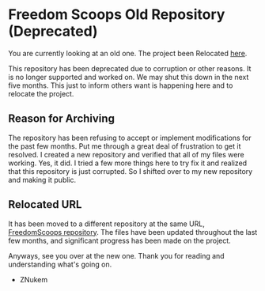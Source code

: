 # Freedom Scoops Old Repository (Deprecated)
You are currently looking at an old one. The project been Relocated [here](https://github.com/FreedomScoops/FreedomScoops). 

This repository has been deprecated due to corruption or other reasons. It is no longer supported and worked on. 
We may shut this down in the next five months. This just to inform others want is happening here and to relocate the project.

## Reason for Archiving
The repository has been refusing to accept or implement modifications for the past few months. Put me through a great deal of frustration to get it resolved.
I created a new repository and verified that all of my files were working. Yes, it did. I tried a few more things here to try fix it and realized that this repository is just corrupted. 
So I shifted over to my new repository and making it public.

## Relocated URL
It has been moved to a different repository at the same URL, [FreedomScoops repository](https://github.com/FreedomScoops/FreedomScoops). 
The files have been updated throughout the last few months, and significant progress has been made on the project.

Anyways, see you over at the new one. Thank you for reading and understanding what's going on. 
- ZNukem
